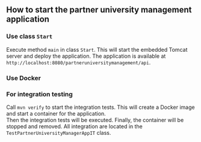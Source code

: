 ## How to start the partner university management application

### Use class `Start`

Execute method `main` in class `Start`. This will start the embedded Tomcat server and deploy the application. The application
is available at `http://localhost:8080/partneruniversitymanagement/api`.

### Use Docker

### For integration testing

Call `mvn verify` to start the integration tests. This will create a Docker image and start a container for the application.  
Then the integration tests will be executed. Finally, the container will be stopped and removed. All integration are located in the `TestPartnerUniversityManagerAppIT` class.


